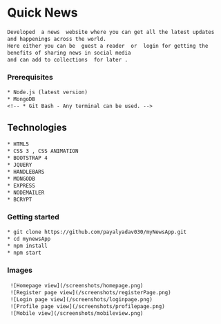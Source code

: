 # Quick News
    Developed  a news  website where you can get all the latest updates and happenings across the world.
    Here either you can be  guest a reader  or  login for getting the benefits of sharing news in social media 
    and can add to collections  for later .

### Prerequisites 
    * Node.js (latest version)
    * MongoDB 
    <!-- * Git Bash - Any terminal can be used. -->

## Technologies
    * HTML5
    * CSS 3 , CSS ANIMATION
    * BOOTSTRAP 4
    * JQUERY
    * HANDLEBARS
    * MONGODB
    * EXPRESS
    * NODEMAILER
    * BCRYPT

### Getting started

    * git clone https://github.com/payalyadav030/myNewsApp.git
    * cd mynewsApp
    * npm install
    * npm start


### Images
   

     ![Homepage view](/screenshots/homepage.png)
     ![Register page view](/screenshots/registerPage.png)
     ![Login page view](/screenshots/loginpage.png)
     ![Profile page view](/screenshots/profilepage.png)
     ![Mobile view](/screenshots/mobileview.png)
    